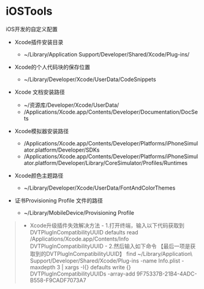 # iOSTools
iOS开发的自定义配置

- Xcode插件安装目录

    - ~/Library/Application Support/Developer/Shared/Xcode/Plug-ins/
- Xcode的个人代码块的保存位置

    - ~/Library/Developer/Xcode/UserData/CodeSnippets

- Xcode 文档安装路径
    - ~/资源库/Developer/Xcode/UserData/
    - /Applications/Xcode.app/Contents/Developer/Documentation/DocSets

- Xcode模拟器安装路径
    - /Applications/Xcode.app/Contents/Developer/Platforms/iPhoneSimulator.platform/Developer/SDKs
    - /Applications/Xcode.app/Contents/Developer/Platforms/iPhoneSimulator.platform/Developer/Library/CoreSimulator/Profiles/Runtimes

- Xcode颜色主题路径
    - ~/Library/Developer/Xcode/UserData/FontAndColorThemes

- 证书Provisioning Profile 文件的路径
    - ~/Library/MobileDevice/Provisioning Profile


> - Xcode升级插件失效解决方法
    -  1.打开终端，输入以下代码获取到DVTPlugInCompatibilityUUID
        defaults read /Applications/Xcode.app/Contents/Info DVTPlugInCompatibilityUUID
    - 2.然后输入如下命令   【最后一项是获取到的DVTPlugInCompatibilityUUID】
     find ~/Library/Application\ Support/Developer/Shared/Xcode/Plug-ins -name Info.plist -maxdepth 3 | xargs -I{} defaults write {} DVTPlugInCompatibilityUUIDs -array-add 9F75337B-21B4-4ADC-B558-F9CADF7073A7